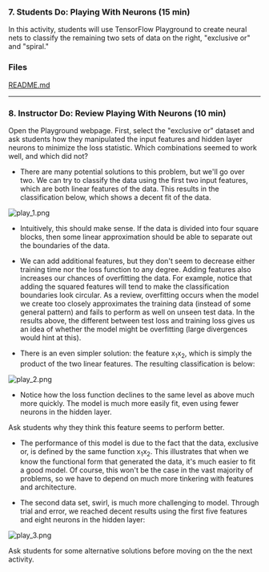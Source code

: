 ### 7. Students Do: Playing With Neurons (15 min)

In this activity, students will use TensorFlow Playground to create neural nets to classify the remaining two sets of data on the right, "exclusive or" and "spiral."

### Files

[README.md](Activities/02-Stu_Playing_With_Neurons/README.md)

---

### 8. Instructor Do: Review Playing With Neurons (10 min)

Open the Playground webpage. First, select the "exclusive or" dataset and ask students how they manipulated the input features and hidden layer neurons to minimize the loss statistic. Which combinations seemed to work well, and which did not?

* There are many potential solutions to this problem, but we'll go over two. We can try to classify the data using the first two input features, which are both linear features of the data. This results in the classification below, which shows a decent fit of the data. 

![play_1.png](Images/play_1.png)

* Intuitively, this should make sense. If the data is divided into four square blocks, then some linear approximation should be able to separate out the boundaries of the data. 

* We can add additional features, but they don't seem to decrease either training time nor the loss function to any degree. Adding features also increases our chances of overfitting the data. For example, notice that adding the squared features will tend to make the classification boundaries look circular. As a review, overfitting occurs when the model we create too closely approximates the training data (instead of some general pattern) and fails to perform as well on unseen test data. In the results above, the different between test loss and training loss gives us an idea of whether the model might be overfitting (large divergences would hint at this).

* There is an even simpler solution: the feature  x<sub>1</sub>x<sub>2</sub>, which is simply the product of the two linear features. The resulting classification is below:

![play_2.png](Images/play_2.png)

* Notice how the loss function declines to the same level as above much more quickly. The model is much more easily fit, even using fewer neurons in the hidden layer.

Ask students why they think this feature seems to perform better.

* The performance of this model is due to the fact that the data, exclusive or, is defined by the same function x<sub>1</sub>x<sub>2</sub>. This illustrates that when we know the functional form that generated the data, it's much easier to fit a good model. Of course, this won't be the case in the vast majority of problems, so we have to depend on much more tinkering with features and architecture. 

* The second data set, swirl, is much more challenging to model. Through trial and error, we reached decent results using the first five features and eight neurons in the hidden layer:

![play_3.png](Images/play_3.png)

Ask students for some alternative solutions before moving on the the next activity. 